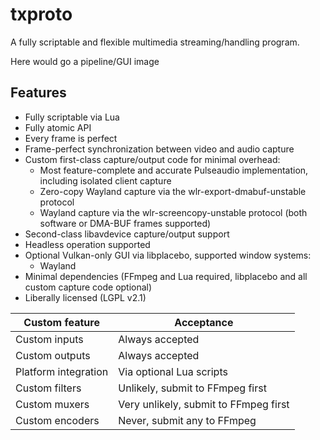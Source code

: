 # txproto

A fully scriptable and flexible multimedia streaming/handling program.

Here would go a pipeline/GUI image

Features
--------
 * Fully scriptable via Lua
 * Fully atomic API
 * Every frame is perfect
 * Frame-perfect synchronization between video and audio capture
 * Custom first-class capture/output code for minimal overhead:
     * Most feature-complete and accurate Pulseaudio implementation, including isolated client capture
     * Zero-copy Wayland capture via the wlr-export-dmabuf-unstable protocol
     * Wayland capture via the wlr-screencopy-unstable protocol (both software or DMA-BUF frames supported)
 * Second-class libavdevice capture/output support
 * Headless operation supported
 * Optional Vulkan-only GUI via libplacebo, supported window systems:
     * Wayland
 * Minimal dependencies (FFmpeg and Lua required, libplacebo and all custom capture code optional)
 * Liberally licensed (LGPL v2.1)

| Custom feature | Acceptance |
|-----------------|--------------|
| Custom inputs | Always accepted |
| Custom outputs | Always accepted |
| Platform integration | Via optional Lua scripts |
| Custom filters | Unlikely, submit to FFmpeg first |
| Custom muxers | Very unlikely, submit to FFmpeg first |
| Custom encoders | Never, submit any to FFmpeg |

